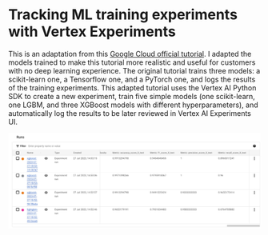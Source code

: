 # Tracking ML training experiments with Vertex Experiments

This is an adaptation from this [Google Cloud official tutorial](https://github.com/GoogleCloudPlatform/vertex-ai-samples/blob/main/notebooks/official/experiments/get_started_with_vertex_experiments_autologging.ipynb). I adapted the models trained to make this tutorial more realistic and useful for customers with no deep learning experience. The original tutorial trains three models: a scikit-learn one, a Tensorflow one, and a PyTorch one, and logs the results of the training experiments. This adapted tutorial uses the Vertex AI Python SDK to create a new experiment, train five simple models (one scikit-learn, one LGBM, and three XGBoost models with different hyperparameters), and automatically log the results to be later reviewed in Vertex AI Experiments UI.

![Vertex AI Experiments interface](experiments.jpeg)
